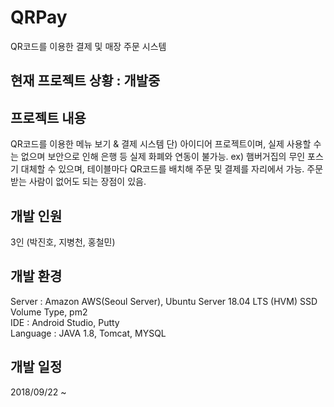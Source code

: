 # QRPay
QR코드를 이용한 결제 및 매장 주문 시스템

## 현재 프로젝트 상황 : 개발중

## 프로젝트 내용
QR코드를 이용한 메뉴 보기 & 결제 시스템
단) 아이디어 프로젝트이며, 실제 사용할 수는 없으며 보안으로 인해 은행 등 실제 화폐와 연동이 불가능.
ex) 햄버거집의 무인 포스기 대체할 수 있으며, 테이블마다 QR코드를 배치해 주문 및 결제를 자리에서 가능.
주문받는 사람이 없어도 되는 장점이 있음.

## 개발 인원
3인 (박진호, 지병천, 홍철민)

## 개발 환경
Server : Amazon AWS(Seoul Server), Ubuntu Server 18.04 LTS (HVM) SSD Volume Type, pm2 <br>
IDE : Android Studio, Putty <br>
Language : JAVA 1.8, Tomcat, MYSQL

## 개발 일정
2018/09/22 ~

